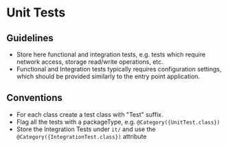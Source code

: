Unit Tests
==========

## Guidelines

* Store here functional and integration tests, e.g. tests which require network
  access, storage read/write operations, etc.
* Functional and Integration tests typically requires configuration settings,
  which should be provided similarly to the entry point application.

## Conventions

* For each class create a test class with "Test" suffix.
* Flag all the tests with a packageType, e.g. `@Category({UnitTest.class})`
* Store the Integration Tests under `it/` and use the
  `@Category({IntegrationTest.class})` attribute
